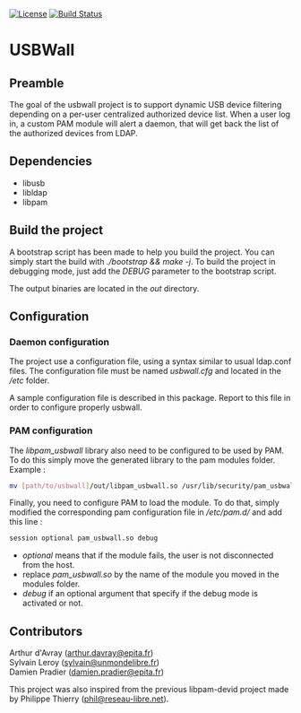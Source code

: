 [![License](https://img.shields.io/github/license/turanic/usbwall.svg)](https://github.com/Turanic/usbwall/blob/master/LICENSE)
[![Build Status](https://travis-ci.org/Turanic/usbwall.svg?branch=master)](https://travis-ci.org/Turanic/usbwall)

# USBWall

## Preamble

The goal of the usbwall project is to support dynamic USB device filtering
depending on a per-user centralized authorized device list. When a user log
in, a custom PAM module will alert a daemon, that will get back the list of
the authorized devices from LDAP.

## Dependencies

- libusb
- libldap
- libpam

## Build the project

A bootstrap script has been made to help you build the project. You can simply
start the build with *./bootstrap && make -j*. To build the project in debugging
mode, just add the *DEBUG* parameter to the bootstrap script.

The output binaries are located in the *out* directory.

## Configuration

### Daemon configuration
The project use a configuration file, using a syntax similar to usual ldap.conf
files. The configuration file must be named *usbwall.cfg* and located in the
*/etc* folder.

A sample configuration file is described in this package. Report to this file in
order to configure properly usbwall.

### PAM configuration
The *libpam_usbwall* library also need to be configured to be used by PAM. To do
this simply move the generated library to the pam modules folder. Example :
~~~sh
mv [path/to/usbwall]/out/libpam_usbwall.so /usr/lib/security/pam_usbwall.so
~~~

Finally, you need to configure PAM to load the module. To do that, simply
modified the corresponding pam configuration file in */etc/pam.d/* and add
this line :
~~~sh
session optional pam_usbwall.so debug
~~~

- *optional* means that if the module fails, the user is not disconnected from
the host.
- replace *pam_usbwall.so* by the name of the module you moved in the modules
folder.
- *debug* if an optional argument that specify if the debug mode is activated or
not.

## Contributors

Arthur d'Avray (arthur.davray@epita.fr)  
Sylvain Leroy  (sylvain@unmondelibre.fr)  
Damien Pradier (damien.pradier@epita.fr)

This project was also inspired from the previous libpam-devid project made by
Philippe Thierry (phil@reseau-libre.net).

